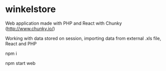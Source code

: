 # winkelstore

Web application made with PHP and React with Chunky (http://www.chunky.io/)

Working with data stored on session, importing data from external .xls file, React and PHP


npm i 

npm start web
